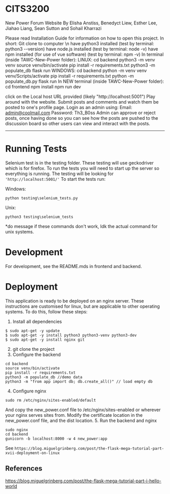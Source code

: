 # CITS3200
New Power Forum Website
By Elisha Anstiss, Benedyct Liew, Esther Lee, Jiahao Liang, Sean Sutton and Sohail Kharrazi

Please read Installation Guide for information on how to open this project. 
In short:
Git clone to computer \n
have python3 installed (test by terminal: python3 --version)
have node.js installed (test by terminal: node -v)
have npm installed (for use of vue software) (test by terminal: npm -v)
In terminal (inside TAWC-New-Power folder):
  LINUX:
    cd backend
    python3 -m venv venv
    source venv/bin/activate
    pip install -r requirements.txt
    python3 -m populate_db
    flask run
  WINDOWS: 
    cd backend
    python -m venv venv
    venv/Scripts/activate
    pip install -r requirements.txt
    python -m populate_db.py
    flask run
In NEW terminal (inside TAWC-New-Power folder):
  cd frontend
  npm install
  npm run dev
 
click on the Local host URL provided (likely "http://localhost:5001")
Play around with the website. 
 Submit posts and comments and watch them be posted to one's profile page. 
Login as an admin using: 
  Email: admin@coolmail.com
  Password: Th3_B0ss
Admin can approve or reject posts, once having done so you can see how the posts are pushed to the discussion board so other users can view and interact with the posts. 
 
-----------------------------------------------------------------------------------
# Running Tests

Selenium test is in the testing folder. These testing will use geckodriver which is for firefox. To run the tests you will need to 
start up the server so everything is running. The testing will be looking for `'http://localhost:5001/'` To start the tests run:

Windows:
```
python testing\selenium_tests.py
```
Unix:
```
python3 testing\selenium_tests
```
*do message if these commands don't work, Idk the actual command for unix systems.

# Development
For development, see the README.mds in frontend and backend.

# Deployment
This application is ready to be deployed on an nginx server.
These instructions are customised for linux, but are applicable to other operating systems.
To do this, follow these steps:
1. Install all dependencies
```
$ sudo apt-get -y update
$ sudo apt-get -y install python3 python3-venv python3-dev
$ sudo apt-get -y install nginx git
```
2. git clone the project
3. Configure the backend
```
cd backend
source venv/bin/activate
pip install -r requirements.txt
python3 -m populate_db //demo data
python3 -m "from app import db; db.create_all()" // load empty db
```
4. Configure nginx
```
sudo rm /etc/nginx/sites-enabled/default
```
And copy the new_power.conf file to /etc/nginx/sites-enabled or wherever your nginx serves sites from.
Modify the certificate location in the new_power.conf file, and the dist location.
5. Run the backend and nginx
```
sudo nginx
cd backend
gunicorn -b localhost:8000 -w 4 new_power:app
```
See `https://blog.miguelgrinberg.com/post/the-flask-mega-tutorial-part-xvii-deployment-on-linux`
## References

https://blog.miguelgrinberg.com/post/the-flask-mega-tutorial-part-i-hello-world
